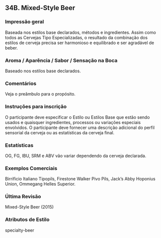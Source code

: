 ## 34B. Mixed-Style Beer

### Impressão geral

Baseada nos estilos base declarados, métodos e ingredientes. Assim como todos as Cervejas Tipo Especializadas, o resultado da combinação dos estilos de cerveja precisa ser harmonioso e equilibrado e ser agradável de beber.

### Aroma / Aparência / Sabor / Sensação na Boca

Baseado nos estilos base declarados.

### Comentários

Veja o preâmbulo para o propósito.

### Instruções para inscrição

O participante deve especificar o Estilo ou Estilos Base que estão sendo usados e quaisquer ingredientes, processos ou variações especiais envolvidos. O participante deve fornecer uma descrição adicional do perfil sensorial da cerveja ou as estatísticas da cerveja final.

### Estatísticas

OG, FG, IBU, SRM e ABV vão variar dependendo da cerveja declarada.

### Exemplos Comerciais

Birrificio Italiano Tipopils, Firestone Walker Pivo Pils, Jack’s Abby Hoponius Union, Ommegang Helles Superior.

### Última Revisão

Mixed-Style Beer (2015)

### Atributos de Estilo

specialty-beer
